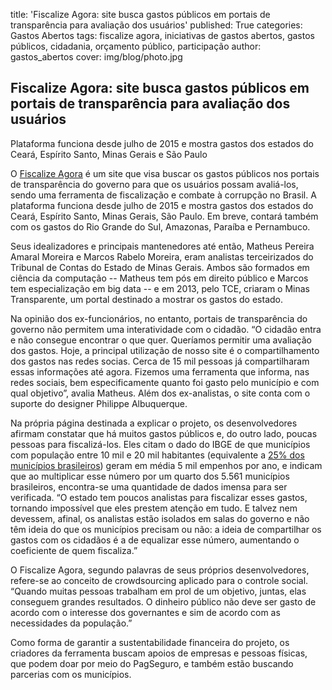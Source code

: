 title: 'Fiscalize Agora: site busca gastos públicos em portais de transparência para avaliação dos usuários'
published: True
categories: Gastos Abertos
tags: fiscalize agora, iniciativas de gastos abertos, gastos públicos, cidadania, orçamento público, participação
author: gastos_abertos
cover: img/blog/photo.jpg

## Fiscalize Agora: site busca gastos públicos em portais de transparência para avaliação dos usuários
Plataforma funciona desde julho de 2015 e mostra gastos dos estados do Ceará, Espírito Santo, Minas Gerais e São Paulo


O <a href="http://www.fiscalizeagora.org/" target="_blank">Fiscalize Agora</a> é um site que visa buscar os gastos públicos nos portais de transparência do governo para que os usuários possam avaliá-los, sendo uma ferramenta de fiscalização e combate à corrupção no Brasil. A plataforma funciona desde julho de 2015 e mostra gastos dos estados do Ceará, Espírito Santo, Minas Gerais, São Paulo. Em breve, contará também com os gastos do Rio Grande do Sul, Amazonas, Paraíba e Pernambuco.

Seus idealizadores e principais mantenedores até então, Matheus Pereira Amaral Moreira e Marcos Rabelo Moreira, eram analistas terceirizados do Tribunal de Contas do Estado de Minas Gerais. Ambos são formados em ciência da computação -- Matheus tem pós em direito público e Marcos tem especialização em big data -- e em 2013, pelo TCE, criaram o Minas Transparente, um portal destinado a mostrar os gastos do estado.

Na opinião dos ex-funcionários, no entanto, portais de transparência do governo não permitem uma interatividade com o cidadão. “O cidadão entra e não consegue encontrar o que quer. Queríamos permitir uma avaliação dos gastos. Hoje, a principal utilização de nosso site é o compartilhamento dos gastos nas redes socias. Cerca de 15 mil pessoas já compartilharam essas informações até agora. Fizemos uma ferramenta que informa, nas redes sociais, bem especificamente quanto foi gasto pelo município e com qual objetivo”, avalia Matheus. Além dos ex-analistas, o site conta com o suporte do designer Philippe Albuquerque.

Na própria página destinada a explicar o projeto, os desenvolvedores afirmam constatar que há muitos gastos públicos e, do outro lado, poucas pessoas para fiscalizá-los. Eles citam o dado do IBGE de que municípios com população entre 10 mil e 20 mil habitantes (equivalente a <a href="http://www.ibge.gov.br/home/estatistica/populacao/indicadores_sociais_municipais/tabela1a.shtm" target="_blank">25% dos municípios brasileiros</a>) geram em média 5 mil empenhos por ano, e indicam que ao multiplicar esse número por um quarto dos 5.561 municípios brasileiros, encontra-se uma quantidade de dados imensa para ser verificada. “O estado tem poucos analistas para fiscalizar esses gastos, tornando impossível que eles prestem atenção em tudo. E talvez nem devessem, afinal, os analistas estão isolados em salas do governo e não têm ideia do que os municípios precisam ou não: a ideia de compartilhar os gastos com os cidadãos é a de equalizar esse número, aumentando o coeficiente de quem fiscaliza.”

O Fiscalize Agora, segundo palavras de seus próprios desenvolvedores, refere-se ao conceito de crowdsourcing aplicado para o controle social. “Quando muitas pessoas trabalham em prol de um objetivo, juntas, elas conseguem grandes resultados. O dinheiro público não deve ser gasto de acordo com o interesse dos governantes e sim de acordo com as necessidades da população.”

Como forma de garantir a sustentabilidade financeira do projeto, os criadores da ferramenta buscam apoios de empresas e pessoas físicas, que podem doar por meio do PagSeguro, e também estão buscando parcerias com os municípios.
